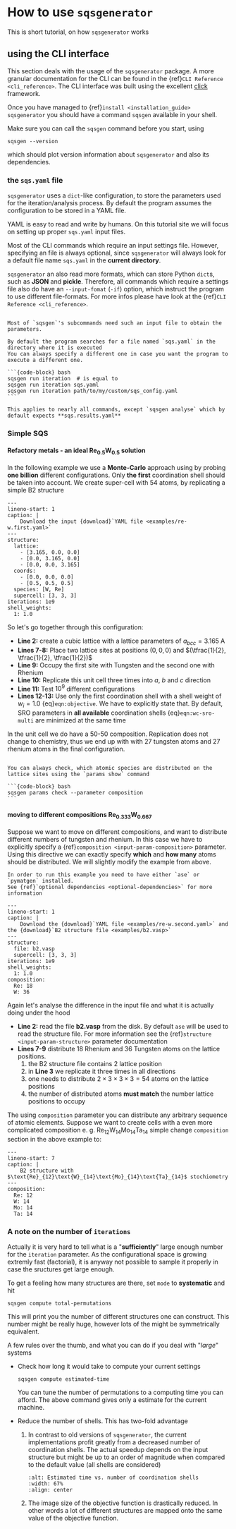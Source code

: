 
# How to use `sqsgenerator`

This is short tutorial, on how `sqsgenerator` works


## using the CLI interface

This section deals with the usage of the `sqsgenerator` package. A more granular documentation for the CLI can be found 
in the {ref}`CLI Reference <cli_reference>`. The CLI interface was built using the excellent [click](https://click.palletsprojects.com/en/8.0.x/) framework.

Once you have managed to {ref}`install <installation_guide>` `sqsgenerator` you should have a command `sqsgen` available
in your shell.

Make sure you can call the `sqsgen` command before you start, using

```{code-block} bash
sqsgen --version
```

which should plot version information about `sqsgenerator` and also its dependencies.

### the `sqs.yaml` file

`sqsgenerator` uses a `dict`-like configuration, to store the parameters used for the iteration/analysis process. By
default the program assumes the configuration to be stored in a YAML file.

YAML is easy to read and write by humans. On this tutorial site we will focus on setting up proper `sqs.yaml` input 
files.

Most of the CLI commands which require an input settings file. However, specifying an file is always optional, since 
`sqsgenerator` will always look for a default file name `sqs.yaml` in the **current directory**.

`sqsgenerator` an also read more formats, which can store Python `dict`s, such as **JSON** and **pickle**. Therefore, 
all commands which require a settings file also do have an `--input-fomat` (`-if`) option, which instruct the program 
to use different file-formats. For more infos please have look at the {ref}`CLI Reference <cli_reference>`.


````{note}

Most of `sqsgen`'s subcommands need such an input file to obtain the parameters.

By default the program searches for a file named `sqs.yaml` in the directory where it is executed
You can always specify a different one in case you want the program to execute a different one.

```{code-block} bash
sqsgen run iteration  # is equal to
sqsgen run iteration sqs.yaml
sqsgen run iteration path/to/my/custom/sqs_config.yaml
```

This applies to nearly all commands, except `sqsgen analyse` which by default expects **sqs.results.yaml**

````

### Simple SQS

#### Refactory metals - an ideal $\text{Re}_{0.5}\text{W}_{0.5}$ solution

In the following example we use a **Monte-Carlo** approach using by probing **one billion** different configurations.
Only **the first** coordination shell should be taken into account. We create super-cell with 54 atoms, by replicating
a simple B2 structure

```{code-block} yaml
---
lineno-start: 1
caption: |
    Download the input {download}`YAML file <examples/re-w.first.yaml>`
---
structure:
  lattice:
    - [3.165, 0.0, 0.0]
    - [0.0, 3.165, 0.0]
    - [0.0, 0.0, 3.165]
  coords:
    - [0.0, 0.0, 0.0]
    - [0.5, 0.5, 0.5]
  species: [W, Re]
  supercell: [3, 3, 3]
iterations: 1e9
shell_weights:
  1: 1.0
```

So let's go together through this configuration:

  - **Line 2:** create a cubic lattice with a lattice parameters of $a_{bcc} = 3.165\;\text{A}$
  - **Lines 7-8:** Place two lattice sites at positions $(0,0,0)$ and $(\tfrac{1}{2}, \tfrac{1}{2}, \tfrac{1}{2})$
  - **Line 9:** Occupy the first site with Tungsten and the second one with Rhenium
  - **Line 10:** Replicate this unit cell three times into $a$, $b$ and $c$ direction
  - **Line 11:** Test $10^9$ different configurations
  - **Lines 12-13:** Use only the first coordination shell with a shell weight of $w_i=1.0$ {eq}`eqn:objective`. We have
    to explicitly state that. By default, SRO parameters in **all available** coordination shells {eq}`eqn:wc-sro-multi`
    are minimized at the same time

In the unit cell we do have a 50-50 composition. Replication does not change to chemistry, thus we end up with with 27 
tungsten atoms and 27 rhenium atoms in the final configuration.

````{note} 

You can always check, which atomic species are distributed on the lattice sites using the `params show` command

```{code-block} bash
sqsgen params check --parameter composition
```

````

#### moving to different compositions $\text{Re}_{0.333}\text{W}_{0.667}$

Suppose we want to move on different compositions, and want to distribute different numbers of tungsten and rhenium.
In this case we have to explicitly specify a {ref}`composition <input-param-composition>` parameter. Using this 
directive we can exactly specify **which** and **how many** atoms should be distributed. We will slightly modify the 
example from above.

```{warning} Package dependencies
In order to run this example you need to have either `ase` or `pymatgen` installed. 
See {ref}`optional dependencies <optional-dependencies>` for more information 
```

```{code-block} yaml
---
lineno-start: 1
caption: |
    Download the {download}`YAML file <examples/re-w.second.yaml>` and the {download}`B2 structure file <examples/b2.vasp>`
---
structure:
  file: b2.vasp
  supercell: [3, 3, 3]
iterations: 1e9
shell_weights:
  1: 1.0
composition:
  Re: 18
  W: 36
```

Again let's analyse the difference in the input file and what it is actually doing under the hood

  - **Line 2:** read the file **b2.vasp** from the disk. By default `ase` will be used to read the structure file.
    For more information see the {ref}`structure <input-param-structure>` parameter documentation
  - **Lines 7-9** distribute 18 Rhenium and 36 Tungsten atoms on the lattice positions. 
    1. the B2 structure file contains 2 lattice position
    2. in **Line 3** we replicate it three times in all directions
    3. one needs to distribute $2 \times 3 \times 3 \times 3 = 54$ atoms on the lattice positions
    4. the number of distributed atoms **must match** the number lattice positions to occupy

The using `composition` parameter you can distribute any arbitrary sequence of atomic elements.
Suppose we want to create cells with a even more complicated composition e. g. 
$\text{Re}_{12}\text{W}_{14}\text{Mo}_{14}\text{Ta}_{14}$ simple change `composition` section in the above example to:

```{code-block} yaml
---
lineno-start: 7
caption: |
    B2 structure with $\text{Re}_{12}\text{W}_{14}\text{Mo}_{14}\text{Ta}_{14}$ stochiometry
---
composition:
  Re: 12
  W: 14
  Mo: 14
  Ta: 14
```

### A note on the number of `iterations`

Actually it is very hard to tell what is a "**sufficiently**" large enough number for the `iteration` parameter. As the 
configurational space is growing extremly fast (factorial), it is anyway not possible to sample it properly in case the
sructures get large enough.

To get a feeling how many structures are there, set `mode` to **systematic** and hit

```{code-block} bash
sqsgen compute total-permutations
```

This will print you the number of different structures one can construct. This number might be really huge, 
however lots of the might be symmetrically equivalent.

A few rules over the thumb, and what you can do if you deal with "*large*" systems

  - Check how long it would take to compute your current settings
  
    ```{code-block} bash
    sqsgen compute estimated-time
    ```

    You can tune the number of permutations to a computing time you can afford. The above command gives only a estimate
    for the current machine.
    
  - Reduce the number of shells. This has two-fold advantage
    1. In contrast to old versions of `sqsgenerator`, the current implementations profit greatly from a decreased number
       of coordination shells. The actual speedup depends on the input structure but might be up to an order of 
       magnitude when compared to the default value (all shells are considered)
       ```{image} images/time_vs_shells.svg
       :alt: Estimated time vs. number of coordination shells
       :width: 67%
       :align: center
       ```
    3. The image size of the objective function is drastically reduced. In other words a lot of different structures are 
       mapped onto the same value of the objective function.

